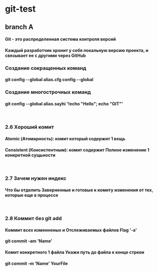 # git-test

## branch A 

<h4>Git - это распределенная система контроля версий</h4>
<h4>Каждый разработчик хронит у себя локальную версию проекта, и связывает ее с другими через GitHub</h4>


<h3>Создание сокращенных команд</h3>
<h4>git config --global alias.cfg config --global</h4>
<h3>Создание многострочных команд</h3>
<h4>git config --global alias.sayhi '!echo "Hello"; echo "GIT"'</h4>

<br>

<h3>2.6 Хороший комит</h3>
<h4>Atomic (Атомарность): комит который содержит 1 вещь</h4>
<h4>Consistent (Консистентным): комит содержит Полное изменение 1 конкретной сущьности</h4>

<br>

<h3>2.7 Зачем нужен индекс</h3>
<h4>Что бы отделить Заверненные и готовые к комиту изменения от тех, которые еще в процессе</h4>

<br>

<h3>2.8 Коммит без git add</h3>
<h4>Коммит всех изменненых и Отслеживаемых файлов Flag '-a' <h4>
<h4>git commit -am 'Name'</h4>

<h4>Комит конкретного 1 файла Укажи путь до файла к конце стркои<h4>
<h4>git commit -m 'Name' YourFile</h4>


  
  